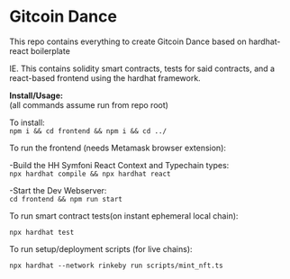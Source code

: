 # Gitcoin Dance 
This repo contains everything to create Gitcoin Dance based on hardhat-react boilerplate

IE. This contains solidity smart contracts, tests for said contracts, and a react-based frontend using the hardhat framework.

**Install/Usage:**      
(all commands assume run from repo root)

To install:      
```npm i && cd frontend && npm i && cd ../```

To run the frontend (needs Metamask browser extension):  

   -Build the HH Symfoni React Context and Typechain types:    
   ```npx hardhat compile && npx hardhat react```

   -Start the Dev Webserver:  
   ```cd frontend && npm run start```

To run smart contract tests(on instant ephemeral local chain):

```npx hardhat test```

To run setup/deployment scripts (for live chains):

```npx hardhat --network rinkeby run scripts/mint_nft.ts```